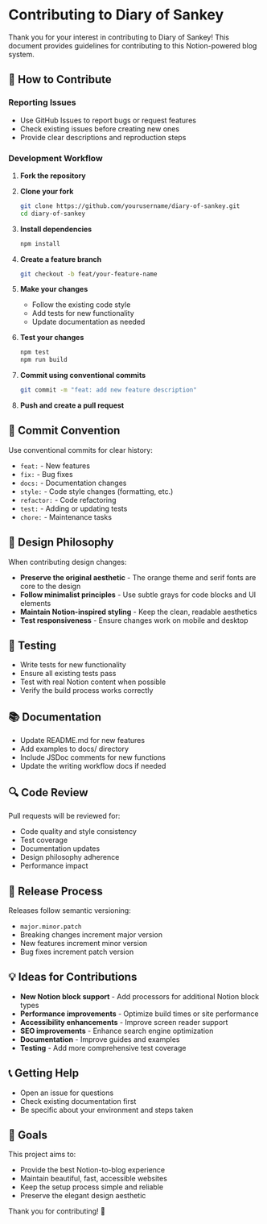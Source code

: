 # Contributing to Diary of Sankey

Thank you for your interest in contributing to Diary of Sankey! This document provides guidelines for contributing to this Notion-powered blog system.

## 🤝 How to Contribute

### Reporting Issues
- Use GitHub Issues to report bugs or request features
- Check existing issues before creating new ones
- Provide clear descriptions and reproduction steps

### Development Workflow

1. **Fork the repository**
2. **Clone your fork**
   ```bash
   git clone https://github.com/yourusername/diary-of-sankey.git
   cd diary-of-sankey
   ```

3. **Install dependencies**
   ```bash
   npm install
   ```

4. **Create a feature branch**
   ```bash
   git checkout -b feat/your-feature-name
   ```

5. **Make your changes**
   - Follow the existing code style
   - Add tests for new functionality
   - Update documentation as needed

6. **Test your changes**
   ```bash
   npm test
   npm run build
   ```

7. **Commit using conventional commits**
   ```bash
   git commit -m "feat: add new feature description"
   ```

8. **Push and create a pull request**

## 📝 Commit Convention

Use conventional commits for clear history:

- `feat:` - New features
- `fix:` - Bug fixes
- `docs:` - Documentation changes
- `style:` - Code style changes (formatting, etc.)
- `refactor:` - Code refactoring
- `test:` - Adding or updating tests
- `chore:` - Maintenance tasks

## 🎨 Design Philosophy

When contributing design changes:

- **Preserve the original aesthetic** - The orange theme and serif fonts are core to the design
- **Follow minimalist principles** - Use subtle grays for code blocks and UI elements
- **Maintain Notion-inspired styling** - Keep the clean, readable aesthetics
- **Test responsiveness** - Ensure changes work on mobile and desktop

## 🧪 Testing

- Write tests for new functionality
- Ensure all existing tests pass
- Test with real Notion content when possible
- Verify the build process works correctly

## 📚 Documentation

- Update README.md for new features
- Add examples to docs/ directory
- Include JSDoc comments for new functions
- Update the writing workflow docs if needed

## 🔍 Code Review

Pull requests will be reviewed for:

- Code quality and style consistency
- Test coverage
- Documentation updates
- Design philosophy adherence
- Performance impact

## 🚀 Release Process

Releases follow semantic versioning:
- `major.minor.patch`
- Breaking changes increment major version
- New features increment minor version
- Bug fixes increment patch version

## 💡 Ideas for Contributions

- **New Notion block support** - Add processors for additional Notion block types
- **Performance improvements** - Optimize build times or site performance
- **Accessibility enhancements** - Improve screen reader support
- **SEO improvements** - Enhance search engine optimization
- **Documentation** - Improve guides and examples
- **Testing** - Add more comprehensive test coverage

## 📞 Getting Help

- Open an issue for questions
- Check existing documentation first
- Be specific about your environment and steps taken

## 🎯 Goals

This project aims to:
- Provide the best Notion-to-blog experience
- Maintain beautiful, fast, accessible websites
- Keep the setup process simple and reliable
- Preserve the elegant design aesthetic

Thank you for contributing! 🚀 